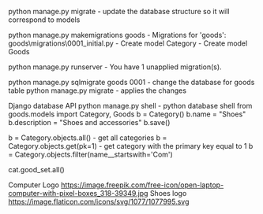 python manage.py  migrate -   update the database structure so it will correspond to models

python manage.py makemigrations goods -
Migrations for 'goods':
  goods\migrations\0001_initial.py
    - Create model Category
    - Create model Goods


python manage.py runserver -
You have 1 unapplied migration(s).

python  manage.py sqlmigrate goods 0001 -  change the database for goods table
python manage.py migrate -  applies the changes

Django database API
python manage.py  shell -  python database shell
from goods.models import Category, Goods
b = Category()
b.name = "Shoes"
b.description = "Shoes and accessories"
b.save()

b = Category.objects.all()   - get all categories
b = Category.objects.get(pk=1)  - get category with the primary key equal to 1
b = Category.objects.filter(name__startswith='Com')


cat.good_set.all()

Computer Logo
https://image.freepik.com/free-icon/open-laptop-computer-with-pixel-boxes_318-39349.jpg
Shoes logo
https://image.flaticon.com/icons/svg/1077/1077995.svg
